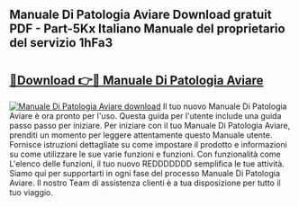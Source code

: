 ## Manuale Di Patologia Aviare Download gratuit PDF - Part-5Kx Italiano Manuale del proprietario del servizio 1hFa3

# <h2><a href="http://df95oj.blite.top/?on=Manuale+Di+Patologia+Aviare">🔗Download 👉🔴 Manuale Di Patologia Aviare</a></h2>

[![Manuale Di Patologia Aviare download](https://i.imgur.com/lujVjoI.png)](http://df95oj.blite.top/?on=Manuale+Di+Patologia+Aviare)
Il tuo nuovo Manuale Di Patologia Aviare è ora pronto per l'uso. Questa guida per l'utente include una guida passo passo per iniziare. Per iniziare con il tuo Manuale Di Patologia Aviare, prenditi un momento per leggere attentamente questo Manuale utente. Fornisce istruzioni dettagliate su come impostare il prodotto e informazioni su come utilizzare le sue varie funzioni e funzioni. Con funzionalità come L'elenco delle funzioni, il tuo nuovo REDDDDDDD semplifica le tue attività. Siamo qui per supportarti in ogni fase del processo Manuale Di Patologia Aviare. Il nostro Team di assistenza clienti è a tua disposizione per tutto il tuo viaggio.
